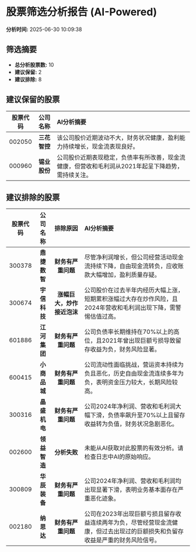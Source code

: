 # 股票筛选分析报告 (AI-Powered)

**分析时间:** 2025-06-30 10:09:38

## 筛选摘要

- **总分析股票数:** 10
- **建议保留:** 2
- **建议排除:** 8

## 建议保留的股票

| 股票代码 | 公司名称 | AI分析摘要 |
|:---:|:---:|:---|
| 002050 | **三花智控** | 该公司股价近期波动不大，财务状况健康，盈利能力持续增长，现金流表现良好。 |
| 000960 | **锡业股份** | 公司股价近期表现稳定，负债率有所改善，现金流健康，但营收和毛利润从2021年起呈下降趋势，需持续关注。 |

## 建议排除的股票

| 股票代码 | 公司名称 | 排除原因 | AI分析摘要 |
|:---:|:---:|:---:|:---|
| 300378 | **鼎捷数智** | **财务有严重问题** | 尽管净利润增长，但公司经营活动现金流持续下降，自由现金流转负，应收账款大幅增加，盈利质量存疑。 |
| 300674 | **宇信科技** | **涨幅巨大，炒作接近泡沫** | 公司股价在过去半年内经历大幅上涨，短期累积涨幅过大存在炒作风险，且2024年营收和毛利润出现下降，需警惕估值过高。 |
| 601886 | **江河集团** | **财务有严重问题** | 公司负债率长期维持在70%以上的高位，且2021年曾出现巨额亏损导致留存收益为负，财务风险显著。 |
| 600415 | **小商品城** | **财务有严重问题** | 公司流动性面临挑战，营运资本持续为负且恶化，历史自由现金流连续多年为负，表明资金压力较大，长期风险较高。 |
| 300316 | **晶盛机电** | **财务有严重问题** | 公司2024年净利润、营收和毛利润大幅下滑，负债率飙升至70%以上且留存收益转为负值，财务状况急剧恶化。 |
| 002600 | **领益智造** | **分析失败** | 未能从AI获取对此股票的有效分析。请检查日志中AI的原始响应。 |
| 300809 | **华辰装备** | **财务有严重问题** | 公司2024年净利润、营收和毛利润均出现显著下滑，表明业务基本面存在严重恶化迹象。 |
| 002180 | **纳思达** | **财务有严重问题** | 公司在2023年出现巨额亏损且留存收益连续两年为负，尽管经营现金流健康，但过去出现过的巨额损失和负留存收益是严重的财务风险信号。 |
